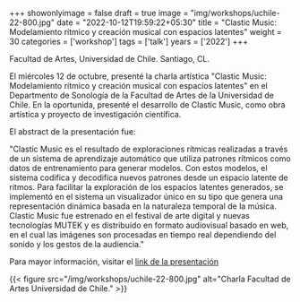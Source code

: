 +++
showonlyimage = false
draft = true
image = "img/workshops/uchile-22-800.jpg"
date = "2022-10-12T19:59:22+05:30"
title = "Clastic Music: Modelamiento rítmico y creación musical con espacios latentes"
weight = 30
categories = ['workshop']
tags = ['talk']
years = ['2022']
+++

Facultad de Artes, Universidad de Chile. Santiago, CL.


<!--more-->



El miércoles 12 de octubre, presenté la charla artística "Clastic Music: Modelamiento rítmico y creación musical con espacios latentes" en el Departmento de Sonología de la Facultad de Artes de la Universidad de Chile. En la oportunida, presenté el desarrollo de Clastic Music, como obra artística y proyecto de investigación científica. 

El abstract de la presentación fue:

"Clastic Music es el resultado de exploraciones rítmicas realizadas a través de un sistema de aprendizaje automático que utiliza patrones rítmicos como datos de entrenamiento para generar modelos. Con estos modelos, el sistema codifica y decodifica nuevos patrones desde un espacio latente de ritmos. Para facilitar la exploración de los espacios latentes generados, se implementó en el sistema un visualizador único en su tipo que genera una representación dinámica basada en la naturaleza temporal de la música. Clastic Music fue estrenado en el festival de arte digital y nuevas tecnologías MUTEK y es distribuído en formato audiovisual basado en web, en el cual las imágenes son procesadas en tiempo real dependiendo del sonido y los gestos de la audiencia."

Para mayor información, visitar el [link de la presentación](https://artes.uchile.cl/agenda/190558/charla-clastic-music-modelamiento-ritmico-y-creacion-musical/)

{{< figure src="/img/workshops/uchile-22-800.jpg" alt="Charla Facultad de Artes Universidad de Chile." >}}